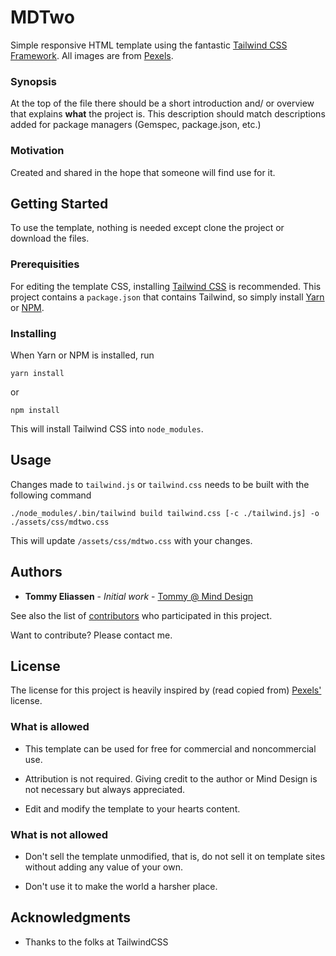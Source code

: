 # MDTwo

Simple responsive HTML template using the fantastic [Tailwind CSS Framework](https://tailwindcss.com/). All images are from [Pexels](https://pexels.com/).

### Synopsis

At the top of the file there should be a short introduction and/ or overview that explains **what** the project is. This description should match descriptions added for package managers (Gemspec, package.json, etc.)

### Motivation

Created and shared in the hope that someone will find use for it.

## Getting Started

To use the template, nothing is needed except clone the project or download the files.

### Prerequisities

For editing the template CSS, installing [Tailwind CSS](https://tailwindcss.com/) is recommended. This project contains a `package.json` that contains Tailwind, so simply install [Yarn](https://yarnpkg.com/en/docs/getting-started) or [NPM](https://www.npmjs.com/get-npm).


### Installing

When Yarn or NPM is installed, run

```
yarn install
```

or

```
npm install
```

This will install Tailwind CSS into `node_modules`.

## Usage

Changes made to `tailwind.js` or `tailwind.css` needs to be built with the following command

```
./node_modules/.bin/tailwind build tailwind.css [-c ./tailwind.js] -o ./assets/css/mdtwo.css
```

This will update `/assets/css/mdtwo.css` with your changes.


## Authors

* **Tommy Eliassen** - *Initial work* - [Tommy @ Mind Design](https://minddesign.no)

See also the list of [contributors](https://github.com/MindDesign/tailwindthemes/contributors) who participated in this project.

Want to contribute? Please contact me.

## License

The license for this project is heavily inspired by (read copied from) [Pexels'](https://pexels.com) license.

### What is allowed

* This template can be used for free for commercial and noncommercial use.

* Attribution is not required. Giving credit to the author or Mind Design is not necessary but always appreciated.

* Edit and modify the template to your hearts content.

### What is not allowed

* Don't sell the template unmodified, that is, do not sell it on template sites without adding any value of your own.

* Don't use it to make the world a harsher place.

## Acknowledgments

* Thanks to the folks at TailwindCSS
